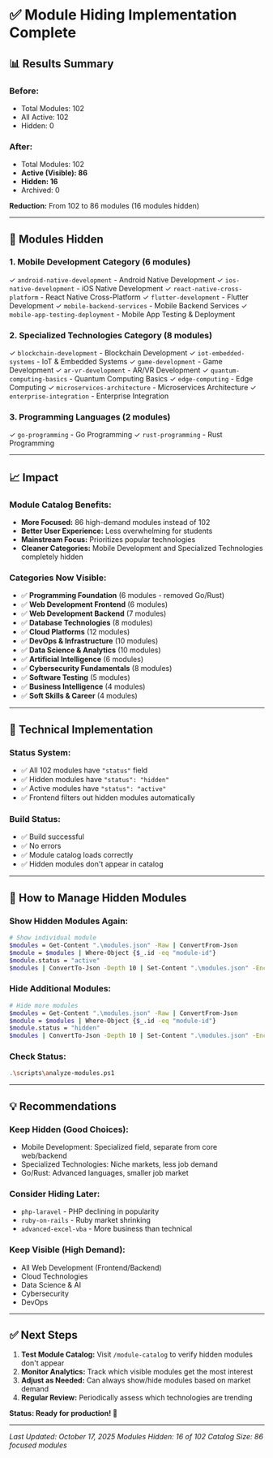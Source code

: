 # ✅ Module Hiding Implementation Complete

## 📊 **Results Summary**

### **Before:**
- Total Modules: 102
- All Active: 102
- Hidden: 0

### **After:**
- Total Modules: 102
- **Active (Visible): 86**
- **Hidden: 16**
- Archived: 0

**Reduction:** From 102 to 86 modules (16 modules hidden)

---

## 🎯 **Modules Hidden**

### **1. Mobile Development Category (6 modules)**
✓ `android-native-development` - Android Native Development
✓ `ios-native-development` - iOS Native Development
✓ `react-native-cross-platform` - React Native Cross-Platform
✓ `flutter-development` - Flutter Development
✓ `mobile-backend-services` - Mobile Backend Services
✓ `mobile-app-testing-deployment` - Mobile App Testing & Deployment

### **2. Specialized Technologies Category (8 modules)**
✓ `blockchain-development` - Blockchain Development
✓ `iot-embedded-systems` - IoT & Embedded Systems
✓ `game-development` - Game Development
✓ `ar-vr-development` - AR/VR Development
✓ `quantum-computing-basics` - Quantum Computing Basics
✓ `edge-computing` - Edge Computing
✓ `microservices-architecture` - Microservices Architecture
✓ `enterprise-integration` - Enterprise Integration

### **3. Programming Languages (2 modules)**
✓ `go-programming` - Go Programming
✓ `rust-programming` - Rust Programming

---

## 📈 **Impact**

### **Module Catalog Benefits:**
- **More Focused:** 86 high-demand modules instead of 102
- **Better User Experience:** Less overwhelming for students
- **Mainstream Focus:** Prioritizes popular technologies
- **Cleaner Categories:** Mobile Development and Specialized Technologies completely hidden

### **Categories Now Visible:**
- ✅ **Programming Foundation** (6 modules - removed Go/Rust)
- ✅ **Web Development Frontend** (6 modules)
- ✅ **Web Development Backend** (7 modules)
- ✅ **Database Technologies** (8 modules)
- ✅ **Cloud Platforms** (12 modules)
- ✅ **DevOps & Infrastructure** (10 modules)
- ✅ **Data Science & Analytics** (10 modules)
- ✅ **Artificial Intelligence** (6 modules)
- ✅ **Cybersecurity Fundamentals** (8 modules)
- ✅ **Software Testing** (5 modules)
- ✅ **Business Intelligence** (4 modules)
- ✅ **Soft Skills & Career** (4 modules)

---

## 🔧 **Technical Implementation**

### **Status System:**
- ✅ All 102 modules have `"status"` field
- ✅ Hidden modules have `"status": "hidden"`
- ✅ Active modules have `"status": "active"`
- ✅ Frontend filters out hidden modules automatically

### **Build Status:**
- ✅ Build successful
- ✅ No errors
- ✅ Module catalog loads correctly
- ✅ Hidden modules don't appear in catalog

---

## 🚀 **How to Manage Hidden Modules**

### **Show Hidden Modules Again:**
```bash
# Show individual module
$modules = Get-Content ".\modules.json" -Raw | ConvertFrom-Json
$module = $modules | Where-Object {$_.id -eq "module-id"}
$module.status = "active"
$modules | ConvertTo-Json -Depth 10 | Set-Content ".\modules.json" -Encoding UTF8
```

### **Hide Additional Modules:**
```bash
# Hide more modules
$modules = Get-Content ".\modules.json" -Raw | ConvertFrom-Json
$module = $modules | Where-Object {$_.id -eq "module-id"}
$module.status = "hidden"
$modules | ConvertTo-Json -Depth 10 | Set-Content ".\modules.json" -Encoding UTF8
```

### **Check Status:**
```bash
.\scripts\analyze-modules.ps1
```

---

## 💡 **Recommendations**

### **Keep Hidden (Good Choices):**
- Mobile Development: Specialized field, separate from core web/backend
- Specialized Technologies: Niche markets, less job demand
- Go/Rust: Advanced languages, smaller job market

### **Consider Hiding Later:**
- `php-laravel` - PHP declining in popularity
- `ruby-on-rails` - Ruby market shrinking
- `advanced-excel-vba` - More business than technical

### **Keep Visible (High Demand):**
- All Web Development (Frontend/Backend)
- Cloud Technologies
- Data Science & AI
- Cybersecurity
- DevOps

---

## ✅ **Next Steps**

1. **Test Module Catalog:** Visit `/module-catalog` to verify hidden modules don't appear
2. **Monitor Analytics:** Track which visible modules get the most interest
3. **Adjust as Needed:** Can always show/hide modules based on market demand
4. **Regular Review:** Periodically assess which technologies are trending

**Status: Ready for production! 🎉**

---

*Last Updated: October 17, 2025*
*Modules Hidden: 16 of 102*
*Catalog Size: 86 focused modules*